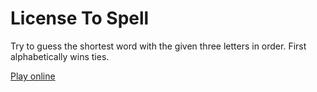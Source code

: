 # License To Spell
Try to guess the shortest word with the given three letters in order. First alphabetically wins ties.

[Play online](https://seattlephysicstutor.com/plates.html)
